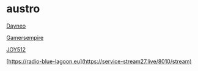 # austro

[Dayneo](https://stream.laut.fm/dayneo?ref=radiode)

[Gamersempire](https://stream.laut.fm/gamersempire?ref=radiode)

[JOY512](http://streaming.live365.com/a90216)

[https://radio-blue-lagoon.eu](https://service-stream27.live/8010/stream)

